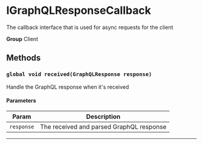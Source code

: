 # IGraphQLResponseCallback

The callback interface that is used for async requests for the client

**Group** Client

## Methods

### `global void received(GraphQLResponse response)`

Handle the GraphQL response when it's received

#### Parameters

| Param      | Description                              |
| ---------- | ---------------------------------------- |
| `response` | The received and parsed GraphQL response |

---
